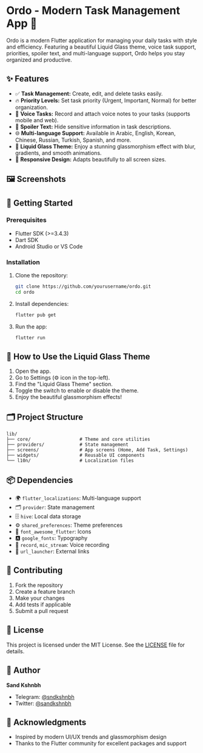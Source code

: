 # Ordo - Modern Task Management App 📝

Ordo is a modern Flutter application for managing your daily tasks with style and efficiency. Featuring a beautiful Liquid Glass theme, voice task support, priorities, spoiler text, and multi-language support, Ordo helps you stay organized and productive.

## ✨ Features

- ✅ **Task Management:** Create, edit, and delete tasks easily.
- 🔥 **Priority Levels:** Set task priority (Urgent, Important, Normal) for better organization.
- 🎤 **Voice Tasks:** Record and attach voice notes to your tasks (supports mobile and web).
- 🙈 **Spoiler Text:** Hide sensitive information in task descriptions.
- 🌐 **Multi-language Support:** Available in Arabic, English, Korean, Chinese, Russian, Turkish, Spanish, and more.
- 🧊 **Liquid Glass Theme:** Enjoy a stunning glassmorphism effect with blur, gradients, and smooth animations.
- 📱 **Responsive Design:** Adapts beautifully to all screen sizes.

## 🖼️ Screenshots

<!-- Add your screenshots here -->

## 🚀 Getting Started

### Prerequisites
- Flutter SDK (>=3.4.3)
- Dart SDK
- Android Studio or VS Code

### Installation

1. Clone the repository:
   ```bash
   git clone https://github.com/yourusername/ordo.git
   cd ordo
   ```
2. Install dependencies:
   ```bash
   flutter pub get
   ```
3. Run the app:
   ```bash
   flutter run
   ```

## 🧊 How to Use the Liquid Glass Theme

1. Open the app.
2. Go to Settings (⚙️ icon in the top-left).
3. Find the "Liquid Glass Theme" section.
4. Toggle the switch to enable or disable the theme.
5. Enjoy the beautiful glassmorphism effects!

## 🗂️ Project Structure

```
lib/
├── core/                  # Theme and core utilities
├── providers/             # State management
├── screens/               # App screens (Home, Add Task, Settings)
├── widgets/               # Reusable UI components
└── l10n/                  # Localization files
```

## 📦 Dependencies

- 🌍 `flutter_localizations`: Multi-language support
- 🗂️ `provider`: State management
- 🗄️ `hive`: Local data storage
- ⚙️ `shared_preferences`: Theme preferences
- 🎨 `font_awesome_flutter`: Icons
- 🅰️ `google_fonts`: Typography
- 🎤 `record`, `mic_stream`: Voice recording
- 🔗 `url_launcher`: External links

## 🤝 Contributing

1. Fork the repository
2. Create a feature branch
3. Make your changes
4. Add tests if applicable
5. Submit a pull request

## 📄 License

This project is licensed under the MIT License. See the [LICENSE](LICENSE) file for details.

## 👤 Author

**Sand Kshnbh**
- Telegram: [@sndkshnbh](https://t.me/sndkshnbh)
- Twitter: [@sandkshnbh](https://twitter.com/sandkshnbh)

## 🙏 Acknowledgments

- Inspired by modern UI/UX trends and glassmorphism design
- Thanks to the Flutter community for excellent packages and support
